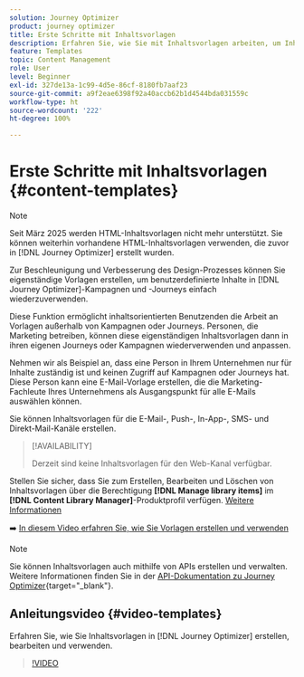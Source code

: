 ```yaml
---
solution: Journey Optimizer
product: journey optimizer
title: Erste Schritte mit Inhaltsvorlagen
description: Erfahren Sie, wie Sie mit Inhaltsvorlagen arbeiten, um Inhalte in Journey Optimizer-Kampagnen und -Journeys wiederzuverwenden
feature: Templates
topic: Content Management
role: User
level: Beginner
exl-id: 327de13a-1c99-4d5e-86cf-8180fb7aaf23
source-git-commit: a9f2eae6398f92a40accb62b1d4544bda031559c
workflow-type: ht
source-wordcount: '222'
ht-degree: 100%

---
```



# Erste Schritte mit Inhaltsvorlagen {#content-templates}

>[!NOTE]
>
>Seit März 2025 werden HTML-Inhaltsvorlagen nicht mehr unterstützt. Sie können weiterhin vorhandene HTML-Inhaltsvorlagen verwenden, die zuvor in [!DNL Journey Optimizer] erstellt wurden.

Zur Beschleunigung und Verbesserung des Design-Prozesses können Sie eigenständige Vorlagen erstellen, um benutzerdefinierte Inhalte in [!DNL Journey Optimizer]-Kampagnen und -Journeys einfach wiederzuverwenden.

Diese Funktion ermöglicht inhaltsorientierten Benutzenden die Arbeit an Vorlagen außerhalb von Kampagnen oder Journeys. Personen, die Marketing betreiben, können diese eigenständigen Inhaltsvorlagen dann in ihren eigenen Journeys oder Kampagnen wiederverwenden und anpassen.

<!--![](../rn/assets/do-not-localize/content-template.gif)-->

Nehmen wir als Beispiel an, dass eine Person in Ihrem Unternehmen nur für Inhalte zuständig ist und keinen Zugriff auf Kampagnen oder Journeys hat. Diese Person kann eine E-Mail-Vorlage erstellen, die die Marketing-Fachleute Ihres Unternehmens als Ausgangspunkt für alle E-Mails auswählen können.

Sie können Inhaltsvorlagen für die E-Mail-, Push-, In-App-, SMS- und Direkt-Mail-Kanäle erstellen.

>[!AVAILABILITY]
>
>Derzeit sind keine Inhaltsvorlagen für den Web-Kanal verfügbar.

Stellen Sie sicher, dass Sie zum Erstellen, Bearbeiten und Löschen von Inhaltsvorlagen über die Berechtigung **[!DNL Manage library items]** im **[!DNL Content Library Manager]**-Produktprofil verfügen. [Weitere Informationen](../administration/ootb-product-profiles.md#content-library-manager)

➡️ [In diesem Video erfahren Sie, wie Sie Vorlagen erstellen und verwenden](#video-templates)

>[!NOTE]
>
>Sie können Inhaltsvorlagen auch mithilfe von APIs erstellen und verwalten. Weitere Informationen finden Sie in der [API-Dokumentation zu Journey Optimizer](https://developer.adobe.com/journey-optimizer-apis/references/content/){target="_blank"}.

## Anleitungsvideo {#video-templates}

Erfahren Sie, wie Sie Inhaltsvorlagen in [!DNL Journey Optimizer] erstellen, bearbeiten und verwenden.

>[!VIDEO](https://video.tv.adobe.com/v/3413743/?quality=12)
